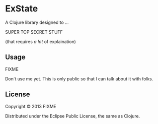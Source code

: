 # ExState

A Clojure library designed to ...

SUPER TOP SECRET STUFF

(that requires *a lot* of explaination)

## Usage

FIXME

Don't use me yet. This is only public so that I can talk about it with folks.

## License

Copyright © 2013 FIXME

Distributed under the Eclipse Public License, the same as Clojure.
